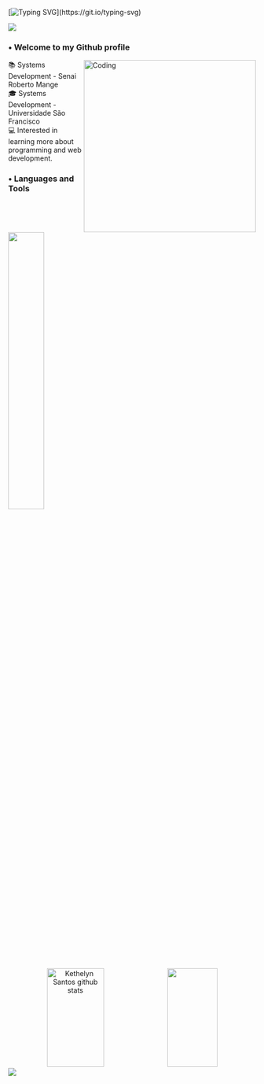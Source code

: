 [![Typing SVG](https://readme-typing-svg.herokuapp.com/?color=FFA1FF&size=30&center=true&vCenter=true&width=1000&lines=Hello!!;My+name+is+Kethelyn!)](https://git.io/typing-svg)

<img src="https://user-images.githubusercontent.com/73097560/115834477-dbab4500-a447-11eb-908a-139a6edaec5c.gif">

### • Welcome to my Github profile 

<img align="right" alt="Coding" width="350" src="https://i.pinimg.com/originals/36/73/3d/36733d81d5616c156f3065f8d53f08d0.gif">

 📚 Systems Development - Senai Roberto Mange <br> 
 🎓 Systems Development - Universidade São Francisco <br>
 💻 Interested in learning more about programming and web development.<br>

### • Languages and Tools

<div align="left">
<p>
    <a>
        <img src="https://skillicons.dev/icons?i=py,java,js,react,html,css,github,mysql,figma,django&perline=5" width="38%" height="38%"/>
    </a>
</p>
</div>
          
          
<div align="center">
  <div align="center">
  <img width="48%" height="200px" src="https://github-readme-stats.vercel.app/api?username=kethelynsantos&show_icons=true&count_private=true&hide_border=true&title_color=FFA1FF&icon_color=a07dce&text_color=a1ebe8&bg_color=0d1117" alt="Kethelyn Santos github stats" /> 
    <img width="45%" height="200px" src="https://github-readme-stats.vercel.app/api/top-langs/?username=kethelynsantos&layout=compact&hide_border=true&title_color=FFA1FF&icon_color=a07dce&text_color=a1ebe8&bg_color=0d1117" />
   </div>
 </div>

 <img src="https://user-images.githubusercontent.com/73097560/115834477-dbab4500-a447-11eb-908a-139a6edaec5c.gif">

